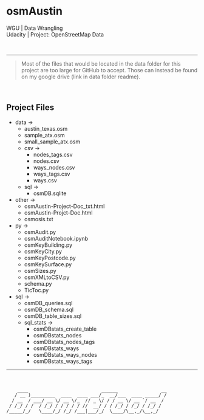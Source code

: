 # osmAustin
WGU | Data Wrangling  
Udacity | Project: OpenStreetMap Data

<br>

***

> Most of the files that would be located in the data folder for this project are too large for GitHub to accept. Those can instead be found on my google drive (link in data folder readme).

<br>

## Project Files
- data &#x2192;
  - austin_texas.osm
  - sample_atx.osm
  - small_sample_atx.osm
  - csv &#x2192;
    - nodes_tags.csv
    - nodes.csv
    - ways_nodes.csv
    - ways_tags.csv
    - ways.csv
  - sql &#x2192;
    - osmDB.sqlite
- other &#x2192;
  - osmAustin-Project-Doc_txt.html
  - osmAustin-Projct-Doc.html
  - osmosis.txt
- py &#x2192;
  - osmAudit.py
  - osmAuditNotebook.ipynb
  - osmKeyBuilding.py
  - osmKeyCity.py
  - osmKeyPostcode.py
  - osmKeySurface.py
  - osmSizes.py
  - osmXMLtoCSV.py
  - schema.py
  - TicToc.py
- sql &#x2192;
  - osmDB_queries.sql
  - osmDB_schema.sql
  - osmDB_table_sizes.sql
  - sql_stats &#x2192;
    - osmDBstats_create_table
    - osmDBstats_nodes
    - osmDBstats_nodes_tags
    - osmDBstats_ways
    - osmDBstats_ways_nodes
    - osmDBstats_ways_tags

***

<br>

~~~
    ____                           ______                __
   / __ )_________  ____  ____ ___/_  __/___  ____ _____/ /
  / __  / ___/ __ \/ __ \/_  // _ \/ / / __ \/ __ `/ __  / 
 / /_/ / /  / /_/ / / / / / //  __/ / / /_/ / /_/ / /_/ /  
/_____/_/   \____/_/ /_/ /___|___/_/  \____/\__,_/\__,_/
~~~
